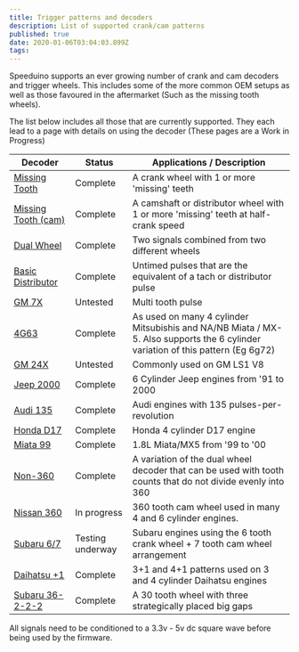 ```yaml
---
title: Trigger patterns and decoders
description: List of supported crank/cam patterns
published: true
date: 2020-01-06T03:04:03.899Z
tags: 
---
```


Speeduino supports an ever growing number of crank and cam decoders and
trigger wheels. This includes some of the more common OEM setups as well
as those favoured in the aftermarket (Such as the missing tooth wheels).

The list below includes all those that are currently supported. They
each lead to a page with details on using the decoder (These pages are a
Work in Progress)

| Decoder                                                 | Status           | Applications / Description                                                                                                      |
| ------------------------------------------------------- | ---------------- | ------------------------------------------------------------------------------------------------------------------------------- |
| [Missing Tooth](/decoders/Missing_Tooth "wikilink")               | Complete         | A crank wheel with 1 or more 'missing' teeth                                                                                    |
| [Missing Tooth (cam)](/decoders/Missing_Tooth_\(cam\) "wikilink") | Complete         | A camshaft or distributor wheel with 1 or more 'missing' teeth at half-crank speed                                              |
| [Dual Wheel](/decoders/Dual_Wheel "wikilink")                     | Complete         | Two signals combined from two different wheels                                                                                  |
| [Basic Distributor](/decoders/Basic_Distributor "wikilink")       | Complete         | Untimed pulses that are the equivalent of a tach or distributor pulse                                                           |
| [GM 7X](/decoders/GM_7X "wikilink")                               | Untested         | Multi tooth pulse                                                                                                               |
| [4G63](/decoders/4G63 "wikilink")                                 | Complete         | As used on many 4 cylinder Mitsubishis and NA/NB Miata / MX-5. Also supports the 6 cylinder variation of this pattern (Eg 6g72) |
| [GM 24X](/decoders/GM_24X "wikilink")                             | Untested         | Commonly used on GM LS1 V8                                                                                                      |
| [Jeep 2000](/decoders/Jeep_2000 "wikilink")                       | Complete         | 6 Cylinder Jeep engines from '91 to 2000                                                                                        |
| [Audi 135](/decoders/Audi_135 "wikilink")                         | Complete         | Audi engines with 135 pulses-per-revolution                                                                                     |
| [Honda D17](/decoders/Honda_D17 "wikilink")                       | Complete         | Honda 4 cylinder D17 engine                                                                                                     |
| [Miata 99](/decoders/Miata_99 "wikilink")                         | Complete         | 1.8L Miata/MX5 from '99 to '00                                                                                                  |
| [Non-360](/decoders/Non-360 "wikilink")                           | Complete         | A variation of the dual wheel decoder that can be used with tooth counts that do not divide evenly into 360                     |
| [Nissan 360](/decoders/Nissan_360 "wikilink")                     | In progress      | 360 tooth cam wheel used in many 4 and 6 cylinder engines.                                                                      |
| [Subaru 6/7](/decoders/Subaru_6/7 "wikilink")                     | Testing underway | Subaru engines using the 6 tooth crank wheel + 7 tooth cam wheel arrangement                                                    |
| [Daihatsu +1](/decoders/Daihatsu_+1 "wikilink")                   | Complete         | 3+1 and 4+1 patterns used on 3 and 4 cylinder Daihatsu engines                                                                  |
| [Subaru 36-2-2-2](/decoders/Subaru_36-2-2-2 "wikilink")           | Complete         | A 30 tooth wheel with three strategically placed big gaps                                                                       |

All signals need to be conditioned to a 3.3v - 5v dc square wave before being used by the firmware.